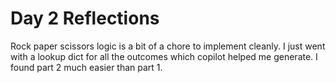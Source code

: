 # Day 2 Reflections
Rock paper scissors logic is a bit of a chore to implement cleanly.
I just went with a lookup dict for all the outcomes which copilot helped me generate.
I found part 2 much easier than part 1.